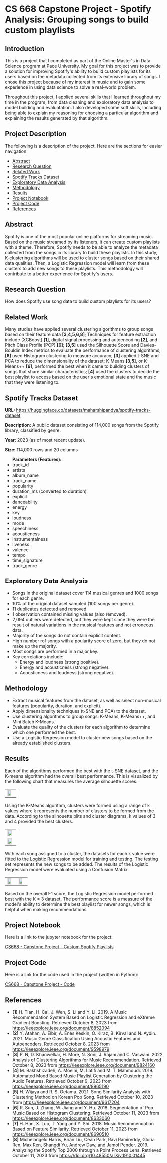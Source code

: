 <h1>CS 668 Capstone Project - Spotify Analysis: Grouping songs to build custom playlists</h1>
<h2>Introduction</h2>
<p>This is a project that I completed as part of the Online Master's in Data Science program at Pace University. My goal for this project was to provide a solution for improving Spotify's ability to build custom playlists for its users based on the metadata collected from its extensive library of songs. I chose this project because of my interest in music and to gain some experience in using data science to solve a real-world problem.</p>
<p>Throughout this project, I applied several skills that I learned throughout my time in the program, from data cleaning and exploratory data analysis to model building and evaluatation. I also developed some soft skills, including being able to explain my reasoning for choosing a particular algorithm and explaining the results generated by that algorithm.</p>

<h2>Project Description</h2>
<p>The following is a description of the project. Here are the sections for easier navigation:</p>

<ul>
  <li><a href="#abstract">Abstract</a></li>
  <li><a href="#question">Research Question</a></li>
  <li><a href="#related_work">Related Work</a></li>
  <li><a href="#dataset">Spotify Tracks Dataset</a></li>
  <li><a href="#eda">Exploratory Data Analysis</a></li>
  <li><a href="#method">Methodology</a></li>
  <li><a href="#results">Results</a></li>
  <li><a href="#notebook">Project Notebook</a></li>
  <li><a href="#code">Project Code</a></li>
  <li><a href="#ref">References</a></li>
</ul>

<div id="abstract"><h2>Abstract</h2>
  <p>Spotify is one of the most popular online platforms for streaming music. Based on the music streamed by its listeners, it can create custom playlists with a theme. Therefore, Spotify needs to be able to analyze the metadata collected from the songs in its library to build these playlists. In this study, K-clustering algorithms will be used to cluster songs based on their shared data qualities. Then, a Logistic Regression model will learn from these clusters to add new songs to these playlists. This methodology will contribute to a better experience for Spotify's users.</p>
</div>
<div id="question">
<h2>Research Question</h2>
<p>How does Spotify use song data to build custom playlists for its users?</p>
</div>
<div id="related_work">
  <h2>Related Work</h2>
  <p>Many studies have applied several clustering algorithms to group songs based on their feature data <b>[3,4,5,6,8]</b>; Techniques for feature extraction include (XGBoost) <b>[1]</b>, digital signal processing and autoencoding <b>[2]</b>, and Pitch Class Profile (PCP) <b>[6]</b>; <b>[3,5]</b> used the Silhouette Score and Davies-Bouldin Index metrics to evaluate the performance of clustering algorithms; <b>[6]</b> used Histogram clustering to measure accuracy; <b>[3]</b> applied t-SNE and PCA to reduce the dimensionality of the dataset; K-Means <b>[3,5]</b>, or K-Means++ <b>[6]</b>, performed the best when it came to building clusters of songs that share similar characteristics; <b>[4]</b> used the clusters to decide the best playlist to access based on the user's emotional state and the music that they were listening to.</p>
</div>
<div id="dataset">
<h2>Spotify Tracks Dataset</h2>
<p><b>URL: </b><a href="https://huggingface.co/datasets/maharshipandya/spotify-tracks-dataset">https://huggingface.co/datasets/maharshipandya/spotify-tracks-dataset</a></p>
<p><b>Description: </b>A public dataset consisting of 114,000 songs from the Spotify library, classified by genre.</p>
<p><b>Year: </b>2023 (as of most recent update).</p>
<p><b>Size: </b>114,000 rows and 20 columns</p>
<ul><b>Parameters (Features):</b>
  <li>track_id</li>
  <li>artists</li>
  <li>album_name</li>
  <li>track_name</li>
  <li>popularity</li>
  <li>duration_ms (converted to duration)</li>
  <li>explicit</li>
  <li>danceability</li>
  <li>energy</li>
  <li>key</li>
  <li>loudness</li>
  <li>mode</li>
  <li>speechiness</li>
  <li>acousticness</li>
  <li>instrumentalness</li>
  <li>liveness</li>
  <li>valence</li>
  <li>tempo</li>
  <li>time_signature</li>
  <li>track_genre</li>
</ul>
</div>

<div id="eda">
<h2>Exploratory Data Analysis</h2>
<ul>
  <li>Songs in the original dataset cover 114 musical genres and 1000 songs for each genre.</li>
  <li>10% of the original dataset sampled (100 songs per genre).</li>
  <li>11 duplicates detected and removed.</li>
  <li>1 observation contained missing values (also removed).</li>
  <li>2,094 outliers were detected, but they were kept since they were the result of natural variations in the musical features and not erroneous data.</li>
  <li>Majority of the songs do not contain explicit content.</li>
  <li>High number rof songs with a poularity score of zero, but they do not make up the majority.</li>
  <li>Most songs are performed in a major key.</li>
  <li>Key correlations include:
    <ul>
      <li>Energy and loudness (strong positive).</li>
      <li>Energy and acousticness (strong negative).</li>
      <li>Acousticness and loudness (strong negative).</li>
    </ul>
    </li>
</ul>
</div>

<div id="method">
<h2>Methodology</h2>
<ul>
  <li>Extract musical features from the dataset, as well as select non-musical features (popularity, duration, and explicit).</li>
  <li>Apply dimensionality techniques (t-SNE and PCA) to the dataset.</li>
  <li>Use clustering algorithms to group songs: K-Means, K-Means++, and Mini Batch K-Means.</li>
  <li>Evaluate the quality of the clusters for each algorithm to determine which one performed the best.</li>
  <li>Use a Logistic Regression model to cluster new songs based on the already established clusters.</li>
</ul>
</div>
<div id="results">
  <h2>Results</h2>
  <p>Each of the algorithms performed the best with the t-SNE dataset, and the K-means algorithm had the overall best performance. This is visualized by the following chart that measures the average silhouette scores:</p>
  <table>
    <tr>
      <td><img src="https://github.com/mnsemple83/CS668_Capstone_Project/blob/main/k-means_silhouette_scores_graph.png" width='70%' /></td>
    </tr>
  </table>
  <p>Using the K-Means algorithm, clusters were formed using a range of k values where k represents the number of clusters to be formed from the data. According to the silhouette plits and cluster diagrams, k values of 3 and 4 provided the best clusters.</p>
  <table>
    <tr>
      <td><img src="https://github.com/mnsemple83/CS668_Capstone_Project/blob/main/k-means_results_value_3.png" width='80%' /></td>
    </tr>
    <tr>
      <td><img src="https://github.com/mnsemple83/CS668_Capstone_Project/blob/main/k-means_results_value_4.png" width='80%' /></td>
    </tr>
  </table>
  <p>With each song assigned to a cluster, the datasets for each k value were fitted to the Logistic Regression model for training and testing. The testing set represents the new songs to be added. The results of the Logistic Regression model were evaluated using a Confusion Matrix.</p>
  <table>
    <tr>
      <td><img src="https://github.com/mnsemple83/CS668_Capstone_Project/blob/main/confusion_matrix_k_3.png" width='70%' /></td>
      <td><img src="https://github.com/mnsemple83/CS668_Capstone_Project/blob/main/confusion_matrix_k_4.png" width='70%' /></td>
    </tr>
  </table>
  <p>Based on the overall F1 score, the Logistic Regression model performed best with the K = 3 dataset. The performance score is a measure of the model's ability to determine the best playlist for newer songs, which is helpful when making recommendations.</p>
</div>
<div id="notebook">
<h2>Project Notebook</h2>
  <p>Here is a link to the jupyter notebook for the project:</p>
<a href="https://github.com/mnsemple83/Capstone-Project/blob/main/CS668%20-%20Capstone%20Project%20-%20Custom%20Spotify%20Playlists%20-%20Mikhel%20Semple.ipynb">CS668 - Capstone Project - Custom Spotify Playlists</a>
</div>

<div id="code">
<h2>Project Code</h2>
  <p>Here is a link for the code used in the project (written in Python):</p>
<a href="https://github.com/mnsemple83/Capstone-Project/blob/main/cs668_project_code.py">CS668 - Capstone Project - Code</a>
</div>

<div id="ref">
<h2>References</h2>
<ul>
  <li><b>[1]</b> H. Tian, H. Cai, J. Wen, S. Li and Y. Li. 2019. A Music Recommendation System Based on Logistic Regression and eXtreme Gradient Boosting. Retrieved October 8, 2023 from <a href='https://ieeexplore.ieee.org/document/8852094'>https://ieeexplore.ieee.org/document/8852094</a></li>
<li><b>[2]</b> Y. Atahan, A. Elbir, A. Enes Keskin, O. Kiraz, B. Kirval and N. Aydin. 2021. Music Genre Classification Using Acoustic Features and Autoencoders. Retrieced October 8, 2023 from <a href='https://ieeexplore.ieee.org/document/9598979'>https://ieeexplore.ieee.org/document/9598979</a></li>
  <li><b>[3]</b> P. N, D. Khanwelkar, H. More, N. Soni, J. Rajani and C. Vaswani. 2022 Analysis of Clustering Algorithms for Music Recommendation. Retrieved October 8, 2023 from <a href='https://ieeexplore.ieee.org/document/9824160'>https://ieeexplore.ieee.org/document/9824160</a></li>
  <li><b>[4]</b> M. Bakhshizadeh, A. Moeini, M. Latifi and M. T. Mahmoudi. 2019. Automated Mood Based Music Playlist Generation by Clustering the Audio Features. Retrieved October 9, 2023 from <a href='https://ieeexplore.ieee.org/document/8965190'>https://ieeexplore.ieee.org/document/8965190</a></li>
  <li><b>[5]</b> H. Wijaya and R. S. Oetama. 2021. Song Similarity Analysis with Clustering Method on Korean Pop Song. Retrieved October 10, 2023 from <a href='https://ieeexplore.ieee.org/document/9617204'>https://ieeexplore.ieee.org/document/9617204</a></li>
  <li><b>[6]</b> R. Sun, J. Zhang, W. Jiang and Y. Hu. 2018. Segmentation of Pop Music Based on Histogram Clustering. Retrieved October 11, 2023 from <a href='https://ieeexplore.ieee.org/document/8633060'>https://ieeexplore.ieee.org/document/8633060</a></li>
  <li><b>[7]</b> H. Han, X. Luo, T. Yang and Y. Shi. 2018. Music Recommendation Based on Feature Similarity. Retrieved October 11, 2023 from <a href='https://ieeexplore.ieee.org/document/8690510'>https://ieeexplore.ieee.org/document/8690510</a></li>
  <li><b>[8]</b> Michelangelo Harris, Brian Liu, Cean Park, Ravi Ramireddy, Gloria Ren, Max Ren, Shangdi Yu, Andrew Daw, and Jamol Pender. 2019. Analyzing the Spotify Top 2000 through a Point Process Lens. Retrieved October 11, 2023 from <a href='https://doi.org/10.48550/arXiv.1910.01445'>https://doi.org/10.48550/arXiv.1910.01445</a></li>
</ul>
</div>

